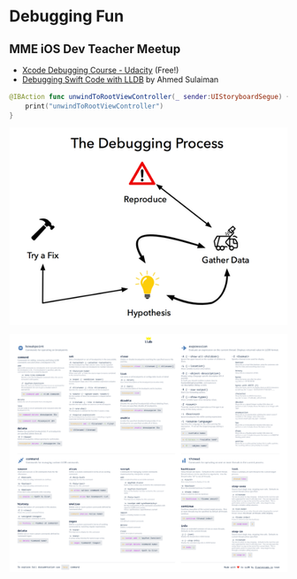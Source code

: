# Debugging Fun
## MME iOS Dev Teacher Meetup

* [Xcode Debugging Course - Udacity](https://www.udacity.com/course/xcode-debugging--ud774) (Free!)
* [Debugging Swift Code with LLDB](https://medium.com/flawless-app-stories/debugging-swift-code-with-lldb-b30c5cf2fd49) by Ahmed Sulaiman

```swift
@IBAction func unwindToRootViewController(_ sender:UIStoryboardSegue) {
	print("unwindToRootViewController")
}
```

![The Debugging Process](debug.png)

![Commands](commands.png)




